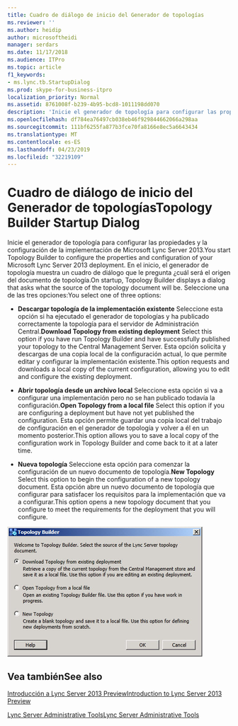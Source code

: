 ```yaml
---
title: Cuadro de diálogo de inicio del Generador de topologías
ms.reviewer: ''
ms.author: heidip
author: microsoftheidi
manager: serdars
ms.date: 11/17/2018
ms.audience: ITPro
ms.topic: article
f1_keywords:
- ms.lync.tb.StartupDialog
ms.prod: skype-for-business-itpro
localization_priority: Normal
ms.assetid: 8761008f-b239-4b95-bcd8-1011198dd070
description: 'Inicie el generador de topología para configurar las propiedades y la configuración de la implementación de Microsoft Lync Server 2013. En el inicio, el generador de topología muestra un cuadro de diálogo que le pregunta ¿cuál será el origen del documento de topología. Seleccione una de las tres opciones:'
ms.openlocfilehash: df784ea76497cb038eb46f929844662066a298aa
ms.sourcegitcommit: 111bf6255fa877b3fce70fa8166e8ec5a6643434
ms.translationtype: MT
ms.contentlocale: es-ES
ms.lasthandoff: 04/23/2019
ms.locfileid: "32219109"
---
```

# <a name="topology-builder-startup-dialog"></a><span data-ttu-id="33a83-105">Cuadro de diálogo de inicio del Generador de topologías</span><span class="sxs-lookup"><span data-stu-id="33a83-105">Topology Builder Startup Dialog</span></span>

<span data-ttu-id="33a83-106">Inicie el generador de topología para configurar las propiedades y la configuración de la implementación de Microsoft Lync Server 2013.</span><span class="sxs-lookup"><span data-stu-id="33a83-106">You start Topology Builder to configure the properties and configuration of your Microsoft Lync Server 2013 deployment.</span></span> <span data-ttu-id="33a83-107">En el inicio, el generador de topología muestra un cuadro de diálogo que le pregunta ¿cuál será el origen del documento de topología.</span><span class="sxs-lookup"><span data-stu-id="33a83-107">On startup, Topology Builder displays a dialog that asks what the source of the topology document will be.</span></span> <span data-ttu-id="33a83-108">Seleccione una de las tres opciones:</span><span class="sxs-lookup"><span data-stu-id="33a83-108">You select one of three options:</span></span>

- <span data-ttu-id="33a83-109">**Descargar topología de la implementación existente** Seleccione esta opción si ha ejecutado el generador de topologías y ha publicado correctamente la topología para el servidor de Administración Central.</span><span class="sxs-lookup"><span data-stu-id="33a83-109">**Download Topology from existing deployment** Select this option if you have run Topology Builder and have successfully published your topology to the Central Management Server.</span></span> <span data-ttu-id="33a83-110">Esta opción solicita y descargas de una copia local de la configuración actual, lo que permite editar y configurar la implementación existente.</span><span class="sxs-lookup"><span data-stu-id="33a83-110">This option requests and downloads a local copy of the current configuration, allowing you to edit and configure the existing deployment.</span></span>

- <span data-ttu-id="33a83-111">**Abrir topología desde un archivo local** Seleccione esta opción si va a configurar una implementación pero no se han publicado todavía la configuración.</span><span class="sxs-lookup"><span data-stu-id="33a83-111">**Open Topology from a local file** Select this option if you are configuring a deployment but have not yet published the configuration.</span></span> <span data-ttu-id="33a83-112">Esta opción permite guardar una copia local del trabajo de configuración en el generador de topología y volver a él en un momento posterior.</span><span class="sxs-lookup"><span data-stu-id="33a83-112">This option allows you to save a local copy of the configuration work in Topology Builder and come back to it at a later time.</span></span>

- <span data-ttu-id="33a83-113">**Nueva topología** Seleccione esta opción para comenzar la configuración de un nuevo documento de topología.</span><span class="sxs-lookup"><span data-stu-id="33a83-113">**New Topology** Select this option to begin the configuration of a new topology document.</span></span> <span data-ttu-id="33a83-114">Esta opción abre un nuevo documento de topología que configurar para satisfacer los requisitos para la implementación que va a configurar.</span><span class="sxs-lookup"><span data-stu-id="33a83-114">This option opens a new topology document that you configure to meet the requirements for the deployment that you will configure.</span></span>

![Cuadro de diálogo de inicio del Generador de topologías](../../media/Topology_Builder_Startup_Dialog.jpg)

## <a name="see-also"></a><span data-ttu-id="33a83-116">Vea también</span><span class="sxs-lookup"><span data-stu-id="33a83-116">See also</span></span>

[<span data-ttu-id="33a83-117">Introducción a Lync Server 2013 Preview</span><span class="sxs-lookup"><span data-stu-id="33a83-117">Introduction to Lync Server 2013 Preview</span></span>](https://technet.microsoft.com/library/99dd6b65-e591-421f-852b-ee9fe9588998.aspx)

[<span data-ttu-id="33a83-118">Lync Server Administrative Tools</span><span class="sxs-lookup"><span data-stu-id="33a83-118">Lync Server Administrative Tools</span></span>](https://technet.microsoft.com/library/9b006f93-4f3d-461d-89b8-e80a34fdb3c5.aspx)
